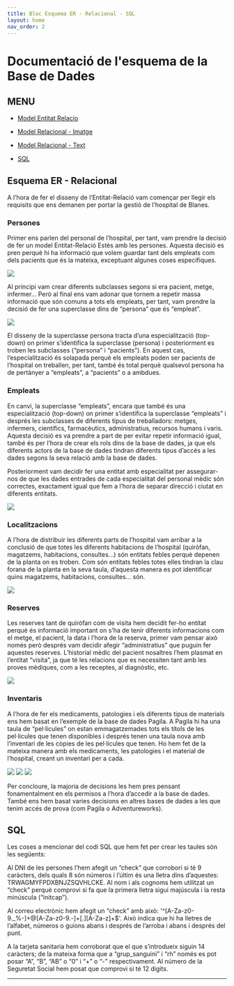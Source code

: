```yaml
---
title: Bloc Esquema ER - Relacional - SQL
layout: home
nav_order: 2
---
```


# Documentació de l'esquema de la Base de Dades

## MENU
- [Model Entitat Relacio](https://github.com/Xadouuu7/hospital/blob/main/postgres/Bloc%20Esquema%20ER%20-%20Relacional%20-%20SQL/Esquema%20Entidad%20Relación.png)

- [Model Relacional - Imatge](https://github.com/Xadouuu7/hospital/blob/main/postgres/Bloc%20Esquema%20ER%20-%20Relacional%20-%20SQL/Esquema%20Relacional.svg)

- [Model Relacional - Text](https://github.com/Xadouuu7/hospital/blob/main/postgres/Bloc%20Esquema%20ER%20-%20Relacional%20-%20SQL/Relacional%20Texto.png)

- [SQL](https://github.com/Xadouuu7/hospital/blob/main/postgres/Bloc%20Esquema%20ER%20-%20Relacional%20-%20SQL/Creaci%C3%B3BD.sql)

## Esquema ER - Relacional

A l’hora de fer el disseny de l’Entitat-Relació vam començar per llegir els requisits que ens demanen per portar la gestió de l’hospital de Blanes. 
### Persones
Primer ens parlen del personal de l’hospital, per tant, vam prendre la decisió de fer un model Entitat-Relació Estès amb les persones. Aquesta decisió es pren perquè hi ha informació que volem guardar tant dels empleats com dels pacients que és la mateixa, exceptuant algunes coses específiques.


![](imagenes/postgres/Bloc%20Esquema%20ER%20-%20Relacional%20-%20SQL/persona.png) 


Al principi vam crear diferents subclasses segons si era pacient, metge, infermer… Però al final ens vam adonar que tornem a repetir massa informació que són comuns a tots els empleats, per tant, vam prendre la decisió de fer una superclasse dins de “persona” que és “empleat”.


![](imagenes/postgres/Bloc%20Esquema%20ER%20-%20Relacional%20-%20SQL/superclase.png)


El disseny de la superclasse persona tracta d’una especialització (top-down) on primer s’identifica la superclasse (persona) i posteriorment es troben les subclasses (“persona” i “pacients”). En aquest cas, l’especialització és solapada perquè els empleats poden ser pacients de l’hospital on treballen, per tant, també és total perquè qualsevol persona ha de pertànyer a “empleats”, a “pacients” o a ambdues.
### Empleats
En canvi, la superclasse “empleats”, encara que també és una especialització (top-down) on primer s’identifica la superclasse “empleats” i després les subclasses de diferents tipus de treballadors: metges, infermers, científics, farmacèutics, administratius, recursos humans i varis. Aquesta decisió es va prendre a part de per evitar repetir informació igual, també és per l’hora de crear els rols dins de la base de dades, ja que els diferents actors de la base de dades tindran diferents tipus d’accés a les dades segons la seva relació amb la base de dades.

Posteriorment vam decidir fer una entitat amb especialitat per assegurar-nos de que les dades entrades de cada especialitat del personal mèdic són correctes, exactament igual que fem a l’hora de separar direcció i ciutat en diferents entitats.


![](imagenes/postgres/Bloc%20Esquema%20ER%20-%20Relacional%20-%20SQL/especialidad.png)


### Localitzacions
A l’hora de distribuir les diferents parts de l’hospital vam arribar a la conclusió de que totes les diferents habitacions de l’hospital (quiròfan, magatzems, habitacions, consultes…) són entitats febles perquè depenen de la planta on es troben. Com són entitats febles totes elles tindran la clau forana de la planta en la seva taula, d’aquesta manera es pot identificar quins magatzems, habitacions, consultes… són.


![](imagenes/postgres/Bloc%20Esquema%20ER%20-%20Relacional%20-%20SQL/entidadesDebiles.png)


### Reserves
Les reserves tant de quiròfan com de visita hem decidit fer-ho entitat perquè és informació important on s’ha de tenir diferents informacions com el metge, el pacient, la data i l’hora de la reserva, primer vam pensar això només però després vam decidir afegir “administratius” que puguin fer aquestes reserves. 
L’historial mèdic del pacient nosaltres l’hem plasmat en l’entitat “visita”, ja que té les relacions que es necessiten tant amb les proves mèdiques, com a les receptes, al diagnòstic, etc.


![](imagenes/postgres/Bloc%20Esquema%20ER%20-%20Relacional%20-%20SQL/visita.png)


### Inventaris
A l’hora de fer els medicaments, patologies i els diferents tipus de materials ens hem basat en l’exemple de la base de dades Pagila. A Pagila hi ha una taula de “pel·lícules” on estan emmagatzemades tots els títols de les pel·lícules que tenen disponibles i després tenen una taula nova amb l’inventari de les còpies de les pel·lícules que tenen. Ho hem fet de la mateixa manera amb els medicaments, les patologies i el material de l’hospital, creant un inventari per a cada.

![](imagenes/postgres/Bloc%20Esquema%20ER%20-%20Relacional%20-%20SQL/medicamento.png)
![](imagenes/postgres/Bloc%20Esquema%20ER%20-%20Relacional%20-%20SQL/patologia.png)
![](imagenes/postgres/Bloc%20Esquema%20ER%20-%20Relacional%20-%20SQL/inventario.png)


Per concloure, la majoria de decisions les hem pres pensant fonamentalment en els permisos a l’hora d’accedir a la base de dades. També ens hem basat varies decisions en altres bases de dades a les que tenim accés de prova (com Pagila o Adventureworks).

## SQL

Les coses a mencionar del codi SQL que hem fet per crear les taules són les següents:


Al DNI de les persones l’hem afegit un “check” que corrobori si té 9 caràcters, dels quals 8 són números i l’últim és una lletra dins d’aquestes: TRWAGMYFPDXBNJZSQVHLCKE. 
Al nom i als cognoms hem utilitzat un “check” perquè comprovi si fa que la primera lletra sigui majúscula i la resta minúscula (“initcap”).


Al correu electrònic hem afegit un “check” amb això: '^[A-Za-z0-9._%-]+@[A-Za-z0-9.-]+[.][A-Za-z]+$'. Això indica que hi ha lletres de l’alfabet, números o guions abans i després de l’arroba i abans i després del punt.


A la tarjeta sanitaria hem corroborat que el que s’introdueix siguin 14 caràcters; de la mateixa forma que a “grup_sanguini” i “rh” només es pot posar “A”, “B”, “AB” o “0”  i “+” o “-” respectivament.
Al número de la Seguretat Social hem posat que comprovi si té 12 digits.


----

[^1]: [It can take up to 10 minutes for changes to your site to publish after you push the changes to GitHub](https://docs.github.com/en/pages/setting-up-a-github-pages-site-with-jekyll/creating-a-github-pages-site-with-jekyll#creating-your-site).

[Just the Docs]: https://just-the-docs.github.io/just-the-docs/
[GitHub Pages]: https://docs.github.com/en/pages
[README]: https://github.com/just-the-docs/just-the-docs-template/blob/main/README.md
[Jekyll]: https://jekyllrb.com
[GitHub Pages / Actions workflow]: https://github.blog/changelog/2022-07-27-github-pages-custom-github-actions-workflows-beta/
[use this template]: https://github.com/just-the-docs/just-the-docs-template/generate
